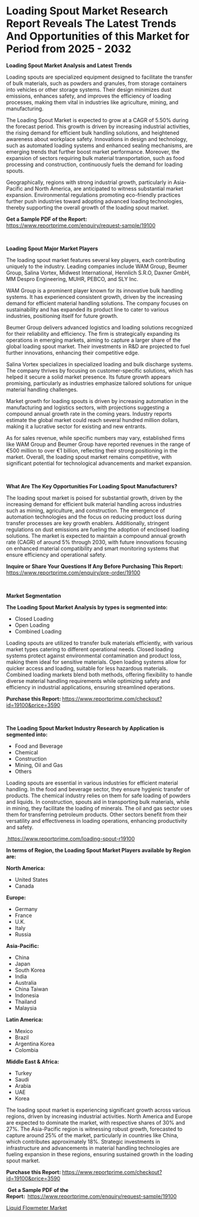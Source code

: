 <p><h1>Loading Spout Market Research Report Reveals The Latest Trends And Opportunities of this Market for Period from 2025 - 2032</h1></p><p><strong>Loading Spout Market Analysis and Latest Trends</strong></p>
<p><p>Loading spouts are specialized equipment designed to facilitate the transfer of bulk materials, such as powders and granules, from storage containers into vehicles or other storage systems. Their design minimizes dust emissions, enhances safety, and improves the efficiency of loading processes, making them vital in industries like agriculture, mining, and manufacturing.</p><p>The Loading Spout Market is expected to grow at a CAGR of 5.50% during the forecast period. This growth is driven by increasing industrial activities, the rising demand for efficient bulk handling solutions, and heightened awareness about workplace safety. Innovations in design and technology, such as automated loading systems and enhanced sealing mechanisms, are emerging trends that further boost market performance. Moreover, the expansion of sectors requiring bulk material transportation, such as food processing and construction, continuously fuels the demand for loading spouts.</p><p>Geographically, regions with strong industrial growth, particularly in Asia-Pacific and North America, are anticipated to witness substantial market expansion. Environmental regulations promoting eco-friendly practices further push industries toward adopting advanced loading technologies, thereby supporting the overall growth of the loading spout market.</p></p>
<p><strong>Get a Sample PDF of the Report:&nbsp;</strong> <a href="https://www.reportprime.com/enquiry/request-sample/19100?utm_campaign=2268&utm_medium=2&utm_source=Github&utm_content=ia&utm_term=19032025&utm_id=loading-spout">https://www.reportprime.com/enquiry/request-sample/19100</a></p>
<p>&nbsp;</p>
<p><strong>Loading Spout Major Market Players</strong></p>
<p><p>The loading spout market features several key players, each contributing uniquely to the industry. Leading companies include WAM Group, Beumer Group, Salina Vortex, Midwest International, Hennlich S.R.O, Daxner GmbH, MM Despro Engineering, MUHR, PEBCO, and SLY Inc. </p><p>WAM Group is a prominent player known for its innovative bulk handling systems. It has experienced consistent growth, driven by the increasing demand for efficient material handling solutions. The company focuses on sustainability and has expanded its product line to cater to various industries, positioning itself for future growth.</p><p>Beumer Group delivers advanced logistics and loading solutions recognized for their reliability and efficiency. The firm is strategically expanding its operations in emerging markets, aiming to capture a larger share of the global loading spout market. Their investments in R&D are projected to fuel further innovations, enhancing their competitive edge.</p><p>Salina Vortex specializes in specialized loading and bulk discharge systems. The company thrives by focusing on customer-specific solutions, which has helped it secure a solid market presence. Its future growth appears promising, particularly as industries emphasize tailored solutions for unique material handling challenges.</p><p>Market growth for loading spouts is driven by increasing automation in the manufacturing and logistics sectors, with projections suggesting a compound annual growth rate in the coming years. Industry reports estimate the global market could reach several hundred million dollars, making it a lucrative sector for existing and new entrants.</p><p>As for sales revenue, while specific numbers may vary, established firms like WAM Group and Beumer Group have reported revenues in the range of €500 million to over €1 billion, reflecting their strong positioning in the market. Overall, the loading spout market remains competitive, with significant potential for technological advancements and market expansion.</p></p>
<p>&nbsp;</p>
<p><strong>What Are The Key Opportunities For Loading Spout Manufacturers?</strong></p>
<p><p>The loading spout market is poised for substantial growth, driven by the increasing demand for efficient bulk material handling across industries such as mining, agriculture, and construction. The emergence of automation technologies and the focus on reducing product loss during transfer processes are key growth enablers. Additionally, stringent regulations on dust emissions are fueling the adoption of enclosed loading solutions. The market is expected to maintain a compound annual growth rate (CAGR) of around 5% through 2030, with future innovations focusing on enhanced material compatibility and smart monitoring systems that ensure efficiency and operational safety.</p></p>
<p><strong>Inquire or Share Your Questions If Any Before Purchasing This Report:</strong> <a href="https://www.reportprime.com/enquiry/pre-order/19100?utm_campaign=2268&utm_medium=2&utm_source=Github&utm_content=ia&utm_term=19032025&utm_id=loading-spout">https://www.reportprime.com/enquiry/pre-order/19100</a></p>
<p>&nbsp;</p>
<p><strong>Market Segmentation</strong></p>
<p><strong>The Loading Spout Market Analysis by types is segmented into:</strong></p>
<p><ul><li>Closed Loading</li><li>Open Loading</li><li>Combined Loading</li></ul></p>
<p><p>Loading spouts are utilized to transfer bulk materials efficiently, with various market types catering to different operational needs. Closed loading systems protect against environmental contamination and product loss, making them ideal for sensitive materials. Open loading systems allow for quicker access and loading, suitable for less hazardous materials. Combined loading markets blend both methods, offering flexibility to handle diverse material handling requirements while optimizing safety and efficiency in industrial applications, ensuring streamlined operations.</p></p>
<p><strong>Purchase this Report:&nbsp;</strong><a href="https://www.reportprime.com/checkout?id=19100&price=3590&utm_campaign=2268&utm_medium=2&utm_source=Github&utm_content=ia&utm_term=19032025&utm_id=loading-spout">https://www.reportprime.com/checkout?id=19100&price=3590</a></p>
<p>&nbsp;</p>
<p><strong>The Loading Spout Market Industry Research by Application is segmented into:</strong></p>
<p><ul><li>Food and Beverage</li><li>Chemical</li><li>Construction</li><li>Mining, Oil and Gas</li><li>Others</li></ul></p>
<p><p>Loading spouts are essential in various industries for efficient material handling. In the food and beverage sector, they ensure hygienic transfer of products. The chemical industry relies on them for safe loading of powders and liquids. In construction, spouts aid in transporting bulk materials, while in mining, they facilitate the loading of minerals. The oil and gas sector uses them for transferring petroleum products. Other sectors benefit from their versatility and effectiveness in loading operations, enhancing productivity and safety.</p></p>
<p><a href="https://www.reportprime.com/loading-spout-r19100?utm_campaign=2268&utm_medium=2&utm_source=Github&utm_content=ia&utm_term=19032025&utm_id=loading-spout">&nbsp;https://www.reportprime.com/loading-spout-r19100</a></p>
<p><strong>In terms of Region, the Loading Spout Market Players available by Region are:</strong></p>
<p>
    <p> <strong> North America: </strong>
        <ul>
            <li>United States</li>
            <li>Canada</li>
        </ul>
        </p> 
    <p> <strong> Europe: </strong>
        <ul>
            <li>Germany</li>
            <li>France</li>
            <li>U.K.</li>
            <li>Italy</li>
            <li>Russia</li>
        </ul>
        </p> 
    <p> <strong> Asia-Pacific: </strong>
        <ul>
            <li>China</li>
            <li>Japan</li>
            <li>South Korea</li>
            <li>India</li>
            <li>Australia</li>
            <li>China Taiwan</li>
            <li>Indonesia</li>
            <li>Thailand</li>
            <li>Malaysia</li>
        </ul>
        </p> 
    <p> <strong> Latin America: </strong>
        <ul>
            <li>Mexico</li>
            <li>Brazil</li>
            <li>Argentina Korea</li>
            <li>Colombia</li>
        </ul>
        </p> 
    <p> <strong> Middle East & Africa: </strong>
        <ul>
            <li>Turkey</li>
            <li>Saudi</li>
            <li>Arabia</li>
            <li>UAE</li>
            <li>Korea</li>
        </ul>
    </p>
    </p>
<p><p>The loading spout market is experiencing significant growth across various regions, driven by increasing industrial activities. North America and Europe are expected to dominate the market, with respective shares of 30% and 27%. The Asia-Pacific region is witnessing robust growth, forecasted to capture around 25% of the market, particularly in countries like China, which contributes approximately 18%. Strategic investments in infrastructure and advancements in material handling technologies are fueling expansion in these regions, ensuring sustained growth in the loading spout market.</p></p>
<p><strong>Purchase this Report: </strong><a href="https://www.reportprime.com/checkout?id=19100&price=3590&utm_campaign=2268&utm_medium=2&utm_source=Github&utm_content=ia&utm_term=19032025&utm_id=loading-spout">https://www.reportprime.com/checkout?id=19100&price=3590</a></p>
<p>&nbsp;<strong>Get a Sample PDF of the Report:&nbsp;&nbsp;</strong><a href="https://www.reportprime.com/enquiry/request-sample/19100?utm_campaign=2268&utm_medium=2&utm_source=Github&utm_content=ia&utm_term=19032025&utm_id=loading-spout">https://www.reportprime.com/enquiry/request-sample/19100</a></p>
<p><strong></strong></p>
<p><p><a href="https://github.com/krulicfidura/Market-Research-Report-List-1/blob/main/liquid-flowmeter-market.md?utm_campaign=2268&utm_medium=2&utm_source=Github&utm_content=ia&utm_term=19032025&utm_id=loading-spout">Liquid Flowmeter Market</a></p></p>